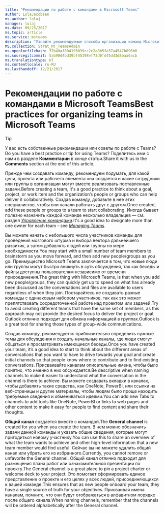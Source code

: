 ```yaml
---
title: "Рекомендации по работе с командами в Microsoft Teams"
author: LolaJacobsen
ms.author: lolaj
manager: lolaj
ms.date: 09/25/2017
ms.topic: article
ms.service: msteams
description: "Узнайте рекомендуемые способы организации команд Microsoft Teams в соответствии с потребностями вашей организации."
MS.collection: Strat_MT_TeamsAdmin
ms.openlocfilehash: 37b40af804193039cc2c2a8b5fa37a4547b896b0
ms.sourcegitcommit: 5ab90d4bd39bf45198ef73d0fd45dd3d8baa6acb
ms.translationtype: HT
ms.contentlocale: ru-RU
ms.lasthandoff: 12/21/2017
---
```

<a name="best-practices-for-organizing-teams-in-microsoft-teams"></a><span data-ttu-id="091e2-103">Рекомендации по работе с командами в Microsoft Teams</span><span class="sxs-lookup"><span data-stu-id="091e2-103">Best practices for organizing teams in Microsoft Teams</span></span>
======================================================

> [!TIP]
> <span data-ttu-id="091e2-104">У вас есть собственные рекомендации или советы по работе с Teams?</span><span class="sxs-lookup"><span data-stu-id="091e2-104">Do you have a best practice or tip for using Teams?</span></span> <span data-ttu-id="091e2-105">Поделитесь ими с нами в разделе **Комментарии** в конце статьи.</span><span class="sxs-lookup"><span data-stu-id="091e2-105">Share it with us in the **Comments** section at the end of this article.</span></span>

<span data-ttu-id="091e2-106">Прежде чем создавать команду, рекомендуем подумать, для какой цели, проекта или рабочего элемента она создается и какие сотрудники или группы в организации могут вместе реализовать поставленные задачи.</span><span class="sxs-lookup"><span data-stu-id="091e2-106">Before creating a team, it's a good practice to think about a goal, project, or work item and the organization’s people or groups who can help deliver it collaboratively.</span></span> <span data-ttu-id="091e2-107">Создав команду, добавьте в нее этих специалистов, чтобы они начали работать друг с другом.</span><span class="sxs-lookup"><span data-stu-id="091e2-107">Once created, add these people or groups to a team to start collaborating.</span></span> <span data-ttu-id="091e2-108">Иногда бывает полезно назначить каждой команде несколько владельцев — см. раздел [*Управление командами*](https://support.office.com/article/Teams-and-Channels-df38ae23-8f85-46d3-b071-cb11b9de5499).</span><span class="sxs-lookup"><span data-stu-id="091e2-108">It's a good idea to designate more than one owner for each team - see [*Managing Teams*](https://support.office.com/article/Teams-and-Channels-df38ae23-8f85-46d3-b071-cb11b9de5499).</span></span>

<span data-ttu-id="091e2-109">Вы можете начать с небольшого числа участников команды для проведения мозгового штурма и выбора вектора дальнейшего развития, а затем добавлять людей или группы по мере необходимости.</span><span class="sxs-lookup"><span data-stu-id="091e2-109">You may start with a small number of team members to brainstorm as you move forward, and then add new people/groups as you go.</span></span> <span data-ttu-id="091e2-110">Преимущество Microsoft Teams заключается в том, что новые люди или группы могут быстро вникнуть в суть обсуждения, так как беседы и файлы доступны пользователям независимо от времени присоединения.</span><span class="sxs-lookup"><span data-stu-id="091e2-110">The great thing with Microsoft Teams, is that when you add new people/groups, they can quickly get up to speed on what has already been discussed as the conversations and files are available to users regardless of when they join.</span></span> <span data-ttu-id="091e2-111">Постарайтесь не создавать разные команды с одинаковым набором участников, так как это может препятствовать сосредоточенной работе над проектом или задачей.</span><span class="sxs-lookup"><span data-stu-id="091e2-111">Try to avoid creating different teams that have the same set of members, as this approach may not provide the desired focus to deliver the project or goal.</span></span> <span data-ttu-id="091e2-112">Outlook отлично подходит для обмена информацией в группах.</span><span class="sxs-lookup"><span data-stu-id="091e2-112">Outlook is a great tool for sharing those types of group-wide communications.</span></span>

<span data-ttu-id="091e2-113">Создав команду, рекомендуется приблизительно определить нужные темы для обсуждения и создать начальные каналы, где люди смогут общаться и просматривать имеющиеся беседы.</span><span class="sxs-lookup"><span data-stu-id="091e2-113">Once you have created your team, it’s a good idea to start to think about the different areas of conversations that you want to have to drive towards your goal and create initial channels so that people know where to contribute and to find existing conversations.</span></span> <span data-ttu-id="091e2-114">Присваивайте каналам описательные имена, чтобы было понятно, что именно в них обсуждается.</span><span class="sxs-lookup"><span data-stu-id="091e2-114">Be descriptive when naming channels to make it easier to understand what the conversation in the channel is there to achieve.</span></span> <span data-ttu-id="091e2-115">Вы можете создавать вкладки в каналах, чтобы добавлять такие средства, как OneNote, PowerBI, или ссылки на веб-страницы и другие материалы, чтобы людям было проще находить требуемые сведения и обмениваться идеями.</span><span class="sxs-lookup"><span data-stu-id="091e2-115">You can add new Tabs to channels to add tools like OneNote, PowerBI or links to web pages and other content to make it easy for people to find content and share their thoughts.</span></span>

<span data-ttu-id="091e2-116">**Общий канал** создается вместе с командой.</span><span class="sxs-lookup"><span data-stu-id="091e2-116">The **General channel** is created for you when you create the team.</span></span> <span data-ttu-id="091e2-117">В нем можно обозначить задачи данной команды и указать общие сведения, которые могут пригодиться новому участнику.</span><span class="sxs-lookup"><span data-stu-id="091e2-117">You can use this to share an overview of what the team wants to achieve and other high-level information that a new team member would find useful.</span></span> <span data-ttu-id="091e2-118">Сейчас вы не можете удалить общий канал или убрать его из избранного.</span><span class="sxs-lookup"><span data-stu-id="091e2-118">Currently, you cannot remove or unfavorite the General channel.</span></span> <span data-ttu-id="091e2-119">Общий канал отлично подходит для размещения плана работ или ознакомительной презентации по проекту.</span><span class="sxs-lookup"><span data-stu-id="091e2-119">The General channel is a great place to pin a project charter or welcome deck to your project.</span></span> <span data-ttu-id="091e2-120">Это помогает сформировать единое представление о проекте и его целях у всех людей, присоединяющихся к вашей команде.</span><span class="sxs-lookup"><span data-stu-id="091e2-120">This ensures that as new people onboard your team, they have a single source of truth for your objectives.</span></span> <span data-ttu-id="091e2-121">Присваивая имена каналам, помните, что они будут отображаться в алфавитном порядке после общего канала.</span><span class="sxs-lookup"><span data-stu-id="091e2-121">When naming channels, remember that the channels will be ordered alphabetically after the General channel.</span></span>
